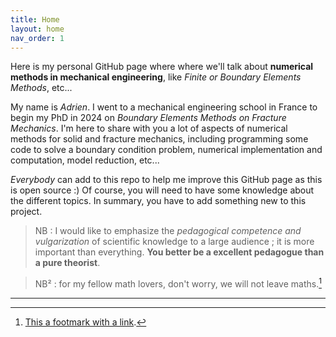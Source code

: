 ```yaml
---
title: Home
layout: home
nav_order: 1
---
```


Here is my personal GitHub page where where we'll talk about **numerical methods in mechanical engineering**, like *Finite or Boundary Elements Methods*, etc...

My name is *Adrien*. I went to a mechanical engineering school in France to begin my PhD in 2024 on *Boundary Elements Methods on Fracture Mechanics*. I'm here to share with you a lot of aspects of numerical methods for solid and fracture mechanics, including programming some code to solve a boundary condition problem, numerical implementation and computation, model reduction, etc...

*Everybody* can add to this repo to help me improve this GitHub page as this is open source :) Of course, you will need to have some knowledge about the different topics. In summary, you have to add something new to this project. 

> NB : I would like to emphasize the *pedagogical competence and vulgarization* of scientific knowledge to a large audience ; it is more important than everything. **You better be a excellent pedagogue than a pure theorist**.

> NB² : for my fellow math lovers, don't worry, we will not leave maths.[^1]

----

[^1]: [This a footmark with a link](https://docs.github.com/en/pages/setting-up-a-github-pages-site-with-jekyll/creating-a-github-pages-site-with-jekyll#creating-your-site).

[Just the Docs]: https://just-the-docs.github.io/just-the-docs/
[GitHub Pages]: https://docs.github.com/en/pages
[Jekyll]: https://jekyllrb.com
